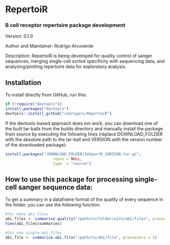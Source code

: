 # RepertoiR

### B cell receptor repertoire package development  



Version: 0.1.0  

Author and Maintainer: Rodrigo Arcoverde  

Description: RepertoiR is being developed for quality control of sanger sequences, merging single-cell sorted specificity with sequencing data, and analysing/plotting repertoire data for exploratory analysis.  

## Installation

To install directly from GitHub, run this:

```r
if (!require("devtools"))
install.packages("devtools")
devtools::install_github("rodrigarc/RepertoiR")
```

If the devtools-based approach does not work, you can download one of the built tar-balls from the builds directory and manually install the package from source by executing the following lines (replace DOWNLOAD_FOLDER with the absolute path to the tar-ball and VERSION with the version number of the downloaded package):

```r
install.packages("/DOWNLOAD_FOLDER/ImSpectR_VERSION.tar.gz",
                     repos = NULL,
                     type  = "source")
```
## How to use this package for processing single-cell sanger sequence data:

To get a summary in a dataframe format of the quality of every sequence in the folder, you can use the following function. 
```r
#for many abi_files 
abi_files <- summarise.quality("/path/to/folder/with/ab1/files", processors = 1)
View(abi_files$summaries)

#for one single abi_files
abi_file <- summarise.abi.file("/path/to/ab1/file", processors = 1)
```


